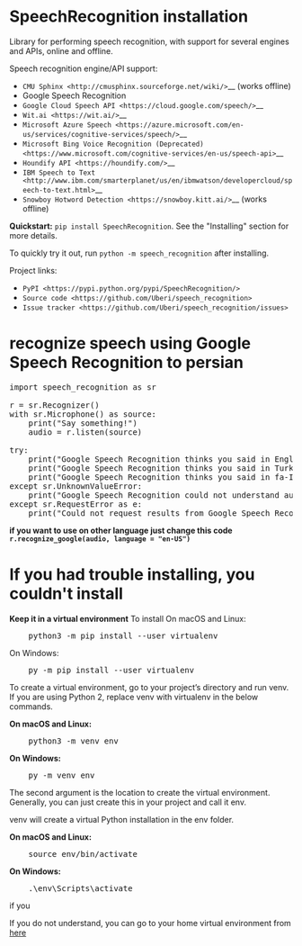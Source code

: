 SpeechRecognition installation
=================

Library for performing speech recognition, with support for several engines and APIs, online and offline.

Speech recognition engine/API support:

* `CMU Sphinx <http://cmusphinx.sourceforge.net/wiki/>`__ (works offline)
* Google Speech Recognition
* `Google Cloud Speech API <https://cloud.google.com/speech/>`__
* `Wit.ai <https://wit.ai/>`__
* `Microsoft Azure Speech <https://azure.microsoft.com/en-us/services/cognitive-services/speech/>`__
* `Microsoft Bing Voice Recognition (Deprecated) <https://www.microsoft.com/cognitive-services/en-us/speech-api>`__
* `Houndify API <https://houndify.com/>`__
* `IBM Speech to Text <http://www.ibm.com/smarterplanet/us/en/ibmwatson/developercloud/speech-to-text.html>`__
* `Snowboy Hotword Detection <https://snowboy.kitt.ai/>`__ (works offline)

**Quickstart:** ``pip install SpeechRecognition``. See the "Installing" section for more details.

To quickly try it out, run ``python -m speech_recognition`` after installing.

Project links:

-  `PyPI <https://pypi.python.org/pypi/SpeechRecognition/>`
-  `Source code <https://github.com/Uberi/speech_recognition>`
-  `Issue tracker <https://github.com/Uberi/speech_recognition/issues>`

# recognize speech using Google Speech Recognition to persian
<pre>
import speech_recognition as sr

r = sr.Recognizer()
with sr.Microphone() as source:
	print("Say something!")
	audio = r.listen(source)

try:
	print("Google Speech Recognition thinks you said in English: -  " + r.recognize_google(audio, language = "en-US"))
	print("Google Speech Recognition thinks you said in Turkish: -  " + r.recognize_google(audio, language = "tr-TR"))
	print("Google Speech Recognition thinks you said in fa-IR: -  " + r.recognize_google(audio,language='fa-IR'))
except sr.UnknownValueError:
	print("Google Speech Recognition could not understand audio")
except sr.RequestError as e:
	print("Could not request results from Google Speech Recognition service; {0}".format(e))
</pre>
**if you want to use on other language just change this code  `r.recognize_google(audio, language = "en-US")`**


# If you had trouble installing, you couldn't install

**Keep it in a virtual environment**
To install 
On macOS and Linux:
<pre>
    python3 -m pip install --user virtualenv
</pre>
On Windows:
<pre>
    py -m pip install --user virtualenv
</pre>


To create a virtual environment, go to your project’s directory and run venv. If you are using Python 2, replace venv with virtualenv in the below commands.

**On macOS and Linux:**
<pre>
    python3 -m venv env
</pre>
**On Windows:**
<pre>
    py -m venv env
</pre>
The second argument is the location to create the virtual environment. Generally, you can just create this in your project and call it env.

venv will create a virtual Python installation in the env folder.

**On macOS and Linux:**
<pre>
    source env/bin/activate
</pre>

**On Windows:**
<pre>
    .\env\Scripts\activate
</pre>

if you 

If you do not understand, you can go to your home virtual environment from [here](https://packaging.python.org/guides/installing-using-pip-and-virtual-environments/)